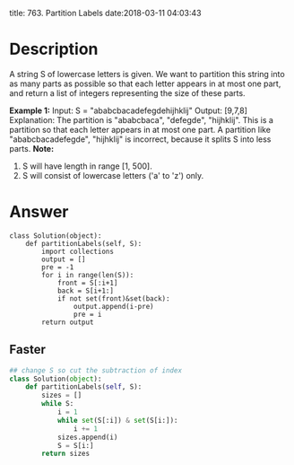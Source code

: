 title: 763. Partition Labels
date:2018-03-11 04:03:43

# Description
A string S of lowercase letters is given. We want to partition this string into as many parts as possible so that each letter appears in at most one part, and return a list of integers representing the size of these parts.

**Example 1:**
Input: S = "ababcbacadefegdehijhklij"
Output: [9,7,8]
Explanation:
The partition is "ababcbaca", "defegde", "hijhklij".
This is a partition so that each letter appears in at most one part.
A partition like "ababcbacadefegde", "hijhklij" is incorrect, because it splits S into less parts.
**Note:**
1. S will have length in range [1, 500].
2. S will consist of lowercase letters ('a' to 'z') only.

# Answer
```python3
class Solution(object):
    def partitionLabels(self, S):
        import collections
        output = []
        pre = -1
        for i in range(len(S)):
            front = S[:i+1]
            back = S[i+1:]
            if not set(front)&set(back):
                output.append(i-pre)
                pre = i
        return output
```

## Faster
```python
## change S so cut the subtraction of index
class Solution(object):
    def partitionLabels(self, S):
        sizes = []
        while S:
            i = 1
            while set(S[:i]) & set(S[i:]):
                i += 1
            sizes.append(i)
            S = S[i:]
        return sizes
```